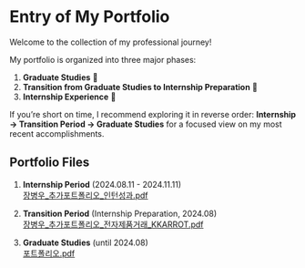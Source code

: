 # Entry of My Portfolio

Welcome to the collection of my professional journey!

My portfolio is organized into three major phases:

1. **Graduate Studies** 🏫
2. **Transition from Graduate Studies to Internship Preparation** 🚀
3. **Internship Experience** 💼

If you’re short on time, I recommend exploring it in reverse order: **Internship → Transition Period → Graduate Studies** for a focused view on my most recent accomplishments.

## Portfolio Files

1. **Internship Period** (2024.08.11 - 2024.11.11)  
   [장병우_추가포트폴리오_인턴성과.pdf](./장병우_추가포트폴리오_인턴성과.pdf)
   
2. **Transition Period** (Internship Preparation, 2024.08)  
   [장병우_추가포트폴리오_전자제품거래_KKARROT.pdf](./장병우_추가포트폴리오_전자제품거래플랫폼KKARROT.pdf)
   
3. **Graduate Studies** (until 2024.08)  
   [포트폴리오.pdf](./포트폴리오.pdf)
